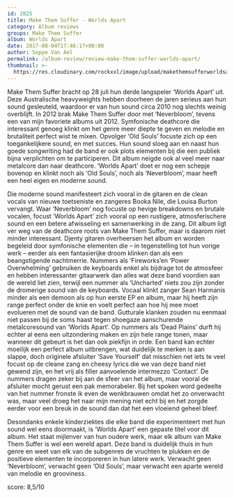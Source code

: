 ```yaml
---
id: 2825
title: Make Them Suffer - Worlds Apart
category: Album reviews
groups: Make Them Suffer
album: Worlds Apart
date: 2017-08-04T17:46:17+00:00
author: Seppe Van Ael
permalink: /album-review/review-make-them-suffer-worlds-apart/
thumbnail: >-
  https://res.cloudinary.com/rockxxl/image/upload/makethemsufferworldsapart.jpg
---
```

Make Them Suffer bracht op 28 juli hun derde langspeler ‘Worlds Apart’ uit. Deze Australische heavyweights hebben doorheen de jaren serieus aan hun sound gesleuteld, waardoor er van hun sound circa 2010 nog slechts weinig overblijft. In 2012 brak Make Them Suffer door met ‘Neverbloom’, tevens een van mijn favoriete albums uit 2012. Symfonische deathcore die interessant genoeg klinkt om het genre meer diepte te geven en melodie en brutaliteit perfect wist te mixen. Opvolger ‘Old Souls’ focuste zich op een toegankelijkere sound, en met succes. Hun sound sloeg aan en naast hun goede songwriting had de band er ook plots elementen bij die een publiek bijna verplichten om te participeren. Dit album neigde ook al veel meer naar metalcore dan naar deathcore. ‘Worlds Apart’ doet er nog een schepje bovenop en klinkt noch als ‘Old Souls’, noch als ‘Neverbloom’, maar heeft een heel eigen en moderne sound.

Die moderne sound manifesteert zich vooral in de gitaren en de clean vocals van nieuwe toetseniste en zangeres Booka Nile, die Louisa Burton vervangt. Waar ‘Neverbloom’ nog focuste op hevige breakdowns en brutale vocalen, focust ‘Worlds Apart’ zich vooral op een rustigere, atmosferischere sound en een betere afwisseling en samenwerking in de zang. Dit album ligt ver weg van de deathcore roots van Make Them Suffer, maar is daarom niet minder interessant. Djenty gitaren overheersen het album en worden begeleid door symfonische elementen die – in tegenstelling tot hun vorige werk – eerder als een fantasierijke droom klinken dan als een beangstigende nachtmerrie. Nummers als ‘Fireworks’en ‘Power Overwhelming’ gebruiken de keyboards enkel als bijdrage tot de atmosfeer en hebben interessanter gitaarwerk dan alles wat deze band voordien aan de wereld liet zien, terwijl een nummer als ‘Uncharted’ niets zou zijn zonder de dromerige sound van de keyboards. Vocaal klinkt zanger Sean Harmanis minder als een demoon als op hun eerste EP en album, maar hij heeft zijn range perfect onder de knie en voelt perfect aan hoe hij mee moet evolueren met de sound van de band. Gutturale klanken zouden nu eenmaal niet passen bij de soms haast tegen shoegaze aanschurende metalcoresound van ‘Worlds Apart’. Op nummers als ‘Dead Plains’ durft hij echter al eens een uitzondering maken en zijn hele range tonen, maar wanneer dit gebeurt is het dan ook piekfijn in orde. Een band kan echter moeilijk een perfect album uitbrengen, wat duidelijk te merken is aan slappe, doch originele afsluiter ‘Save Yourself’ dat misschien net iets te veel focust op de cleane zang en cheesy lyrics die we van deze band niet gewend zijn, en het vrij als filler aanvoelende intermezzo ‘Contact’. De nummers dragen zeker bij aan de sfeer van het album, maar vooral de afsluiter mocht gerust een pak memorabeler. Bij het spoken word gedeelte van het nummer fronste ik even de wenkbrauwen omdat het zo onverwacht was, maar veel droeg het naar mijn mening niet echt bij en het zorgde eerder voor een breuk in de sound dan dat het een vloeiend geheel bleef.
  
Desondanks enkele kinderziektes die elke band die experimenteert met hun sound wel eens doormaakt, is ‘Worlds Apart’ een gepaste titel voor dit album. Het staat mijlenver van hun oudere werk, maar elk album van Make Them Suffer is wel een wereld apart. Deze band is duidelijk thuis in hun genre en weet van elk van de subgenres de vruchten te plukken en de positieve elementen te incorporeren in hun latere werk. Verwacht geen ‘Neverbloom’, verwacht geen ‘Old Souls’, maar verwacht een aparte wereld van melodie en grooviness.
  
score: 8,5/10
